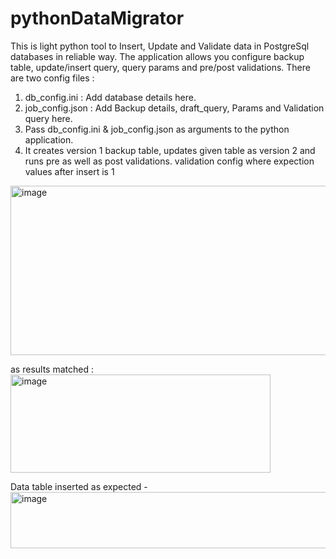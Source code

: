 # pythonDataMigrator

This is light python tool to Insert, Update and Validate data in PostgreSql databases in reliable way.
The application allows you configure backup table, update/insert query, query params and pre/post validations.
There are two config files :
   1) db_config.ini : Add database details here.
   2) job_config.json : Add Backup details, draft_query, Params and Validation query here.
   3) Pass db_config.ini & job_config.json as arguments to the python application.
   4) It creates version 1 backup table, updates given table as version 2 and runs pre as well as post validations.
validation config where expection values after insert is 1
<img width="901" height="271" alt="image" src="https://github.com/user-attachments/assets/371e29d7-08eb-4d77-a4de-ff2489b916cb" />

as results matched : 
<img width="416" height="157" alt="image" src="https://github.com/user-attachments/assets/a3943902-ee8a-4239-aea5-1a0d9cbe4e98" />

Data table inserted as expected - 
<img width="933" height="90" alt="image" src="https://github.com/user-attachments/assets/ceaf804d-b8ef-4ee2-8c6b-5980256c150e" />

      
      
